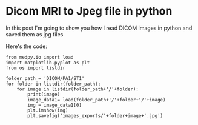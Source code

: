 # Dicom MRI to Jpeg file in python

In this post I'm going to show you how I read DICOM images in python and saved them as jpg files

Here's the code:

```
from medpy.io import load
import matplotlib.pyplot as plt
from os import listdir

folder_path = 'DICOM/PA1/ST1'
for folder in listdir(folder_path):
    for image in listdir(folder_path+'/'+folder):
        print(image)
        image_data1= load(folder_path+'/'+folder+'/'+image)
        img = image_data1[0] 
        plt.imshow(img)
        plt.savefig('images_exports/'+folder+image+'.jpg')
```
